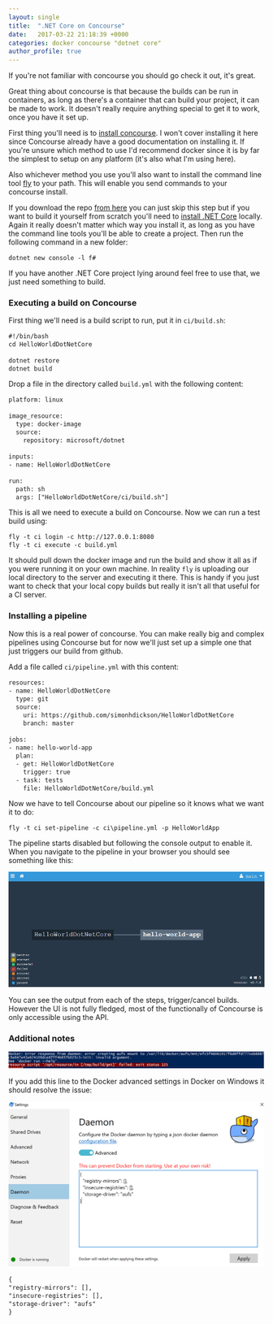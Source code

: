 ```yaml
---
layout: single
title:  ".NET Core on Concourse"
date:   2017-03-22 21:18:39 +0000
categories: docker concourse "dotnet core"
author_profile: true
---
```


If you're not familiar with concourse you should go check it out, it's great.

Great thing about concourse is that because the builds can be run in containers, as long as there's a container that can build your project, it can be made to work. It doesn't really require anything special to get it to work, once you have it set up.

First thing you'll need is to [install concourse](https://concourse.ci/installing.html). I won't cover installing it here since Concourse already have a good documentation on installing it. If you're unsure which method to use I'd recommend docker since it is by far the simplest to setup on any platform (it's also what I'm using here).

Also whichever method you use you'll also want to install the command line tool [fly](https://concourse.ci/downloads.html) to your path. This will enable you send commands to your concourse install.

If you download the repo [from here](https://github.com/simonhdickson/HelloWorldDotNetCore) you can just skip this step but if you want to build it yourself from scratch you'll need to [install .NET Core](https://www.microsoft.com/net/core#windowscmd) locally. Again it really doesn't matter which way you install it, as long as you have the command line tools you'll be able to create a project. Then run the following command in a new folder:

```
dotnet new console -l f#
```

If you have another .NET Core project lying around feel free to use that, we just need something to build.

### Executing a build on Concourse

First thing we'll need is a build script to run, put it in `ci/build.sh`:

```
#!/bin/bash
cd HelloWorldDotNetCore

dotnet restore
dotnet build
```

Drop a file in the directory called `build.yml` with the following content:

```
platform: linux

image_resource:
  type: docker-image
  source:
    repository: microsoft/dotnet

inputs:
- name: HelloWorldDotNetCore

run:
  path: sh
  args: ["HelloWorldDotNetCore/ci/build.sh"]
```

This is all we need to execute a build on Concourse. Now we can run a test build using:

```
fly -t ci login -c http://127.0.0.1:8080
fly -t ci execute -c build.yml
```

It should pull down the docker image and run the build and show it all as if you were running it on your own machine. In reality `fly` is uploading our local directory to the server and executing it there. This is handy if you just want to check that your local copy builds but really it isn't all that useful for a CI server.


### Installing a pipeline
Now this is a real power of concourse. You can make really big and complex pipelines using Concourse but for now we'll just set up a simple one that just triggers our build from github. 

Add a file called `ci/pipeline.yml` with this content:

```
resources:
- name: HelloWorldDotNetCore
  type: git
  source:
    uri: https://github.com/simonhdickson/HelloWorldDotNetCore
    branch: master

jobs:
- name: hello-world-app
  plan:
  - get: HelloWorldDotNetCore
    trigger: true
  - task: tests
    file: HelloWorldDotNetCore/build.yml
```

Now we have to tell Concourse about our pipeline so it knows what we want it to do:

```
fly -t ci set-pipeline -c ci\pipeline.yml -p HelloWorldApp
```

The pipeline starts disabled but following the console output to enable it. When you navigate to the pipeline in your browser you should see something like this:

![Concourse Dashboard](/assets/media/concourse/dashboard.png)

You can see the output from each of the steps, trigger/cancel builds. However the UI is not fully fledged, most of the functionally of Concourse is only accessible using the API.

### Additional notes

![AUFS error](/assets/media/docker/docker-aufs-error.png)

If you add this line to the Docker advanced settings in Docker on Windows it should resolve the issue:

![Docker Advanced Settings](/assets/media/docker/docker-advanced-aufs.png)

```
{
"registry-mirrors": [],
"insecure-registries": [],
"storage-driver": "aufs"
}
```
